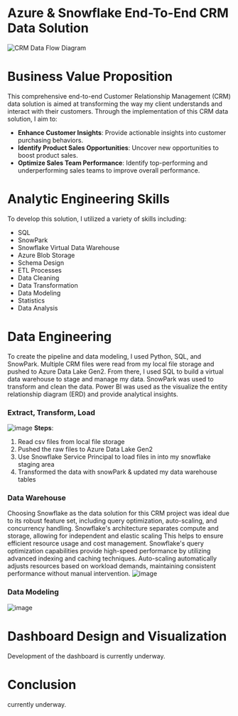 # Azure & Snowflake End-To-End CRM Data Solution
![CRM Data Flow Diagram](https://github.com/ConatusForever/Python-Data-Projects/blob/main/Data%20Engineering/CRM/azure-data-warehouse-vs-snowflake.jpg?raw=true)

# Business Value Proposition
This comprehensive end-to-end Customer Relationship Management (CRM) data solution is aimed at transforming the way my client understands and interact with their customers.
Through the implementation of this CRM data solution, I aim to:
* **Enhance Customer Insights**: Provide actionable insights into customer purchasing behaviors.
* **Identify Product Sales Opportunities**: Uncover new opportunities to boost product sales.
* **Optimize Sales Team Performance**: Identify top-performing and underperforming sales teams to improve overall performance.

# Analytic Engineering Skills
To develop this solution, I utilized a variety of skills including:
* SQL
* SnowPark
* Snowflake Virtual Data Warehouse
* Azure Blob Storage
* Schema Design
* ETL Processes
* Data Cleaning
* Data Transformation
* Data Modeling
* Statistics
* Data Analysis

# Data Engineering
To create the pipeline and data modeling, I used Python, SQL, and SnowPark. Multiple CRM files were read from my local file storage and pushed to Azure Data Lake Gen2. From there, I used SQL to build a virtual data warehouse to stage and manage my data. SnowPark was used to transform and clean the data. Power BI was used as the visualize the entity relationship diagram (ERD) and provide analytical insights.

### Extract, Transform, Load
![image](https://github.com/ConatusForever/Python-Data-Projects/blob/main/Data%20Engineering/CRM/CRMDataFlowDiagram.png?raw=true)
**Steps**:
1. Read csv files from local file storage
2. Pushed the raw files to Azure Data Lake Gen2
3. Use Snowflake Service Principal to load files in into my snowflake staging area
4. Transformed the data with snowPark & updated my data warehouse tables

### Data Warehouse
Choosing Snowflake as the data solution for this CRM project was ideal due to its robust feature set, including query optimization, auto-scaling, and concurrency handling. Snowflake's architecture separates compute and storage, allowing for independent and elastic scaling This helps to ensure efficient resource usage and cost management. Snowflake's query optimization capabilities provide high-speed performance by utilizing advanced indexing and caching techniques. Auto-scaling automatically adjusts resources based on workload demands, maintaining consistent performance without manual intervention. 
![image](https://github.com/ConatusForever/Python-Data-Projects/blob/main/Data%20Engineering/CRM/CRMDB.png?raw=true)


### Data Modeling
![image](https://github.com/ConatusForever/Python-Data-Projects/blob/main/Data%20Engineering/CRM/CRMDataModel.png?raw=true)

# Dashboard Design and Visualization
Development of the dashboard is currently underway.

# Conclusion
currently underway.

